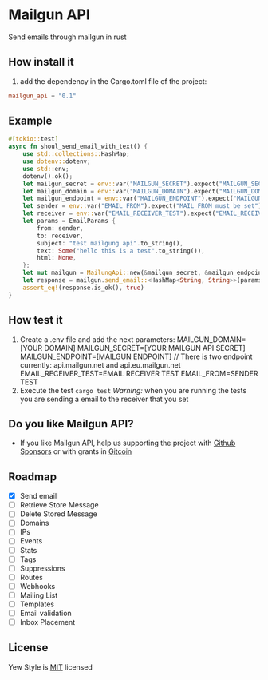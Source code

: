 # Mailgun API

Send emails through mailgun in rust

## How install it

1. add the dependency in the Cargo.toml file of the project:

```toml
mailgun_api = "0.1"
```

## Example

```rust
#[tokio::test]
async fn shoul_send_email_with_text() {
    use std::collections::HashMap;
    use dotenv::dotenv;
    use std::env;
    dotenv().ok();
    let mailgun_secret = env::var("MAILGUN_SECRET").expect("MAILGUN_SECRET must be set");
    let mailgun_domain = env::var("MAILGUN_DOMAIN").expect("MAILGUN_DOMAIN must be set");
    let mailgun_endpoint = env::var("MAILGUN_ENDPOINT").expect("MAILGUN_ENDPOINT must be set");
    let sender = env::var("EMAIL_FROM").expect("MAIL_FROM must be set");
    let receiver = env::var("EMAIL_RECEIVER_TEST").expect("EMAIL_RECEIVER_TEST must be set");
    let params = EmailParams {
        from: sender,
        to: receiver,
        subject: "test mailgung api".to_string(),
        text: Some("hello this is a test".to_string()),
        html: None,
    };
    let mut mailgun = MailungApi::new(&mailgun_secret, &mailgun_endpoint, &mailgun_domain);
    let response = mailgun.send_email::<HashMap<String, String>>(params).await;
    assert_eq!(response.is_ok(), true)
}
```

## How test it
1. Create a .env file and add the next parameters:
MAILGUN_DOMAIN=[YOUR DOMAIN]
MAILGUN_SECRET=[YOUR MAILGUN API SECRET]
MAILGUN_ENDPOINT=[MAILGUN ENDPOINT] // There is two endpoint currently: api.mailgun.net and api.eu.mailgun.net
EMAIL_RECEIVER_TEST=EMAIL RECEIVER TEST
EMAIL_FROM=SENDER TEST
2. Execute the test `cargo test`
*Warning:* when you are running the tests you are sending a email to the receiver that you set

## Do you like Mailgun API?
* If you like Mailgun API, help us supporting the project with [Github Sponsors](https://github.com/sponsors/dancespiele) or with grants in [Gitcoin](https://gitcoin.co/grants/1078/mailgun-api)

## Roadmap

- [x] Send email
- [ ] Retrieve Store Message
- [ ] Delete Stored Message
- [ ] Domains
- [ ] IPs
- [ ] Events
- [ ] Stats
- [ ] Tags
- [ ] Suppressions
- [ ] Routes
- [ ] Webhooks
- [ ] Mailing List
- [ ] Templates
- [ ] Email validation
- [ ] Inbox Placement

## License

Yew Style is [MIT](LICENSE) licensed